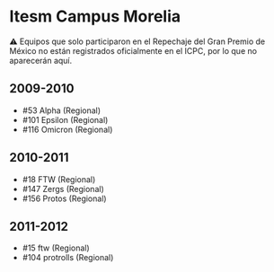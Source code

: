 # Itesm Campus Morelia

:warning: Equipos que solo participaron en el Repechaje del Gran Premio de México no están registrados oficialmente en el ICPC, por lo que no aparecerán aquí.

## 2009-2010

- #53 Alpha (Regional)
- #101 Epsilon (Regional)
- #116 Omicron (Regional)

## 2010-2011

- #18 FTW (Regional)
- #147 Zergs (Regional)
- #156 Protos (Regional)

## 2011-2012

- #15 ftw (Regional)
- #104 protrolls (Regional)


